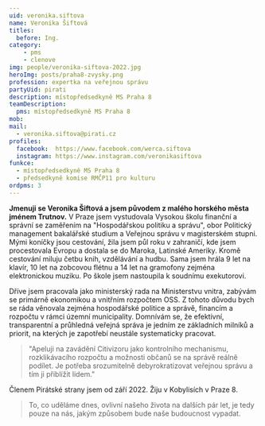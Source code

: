 ```yaml
---
uid: veronika.siftova
name: Veronika Šiftová
titles:
  before: Ing.
category:
    - pms
    - clenove
img: people/veronika-siftova-2022.jpg
heroImg: posts/praha8-zvysky.png
profession: expertka na veřejnou správu
partyUid: pirati
description: místopředsedkyně MS Praha 8
teamDescription:
  pms: místopředsedkyně MS Praha 8
mob:
mail:
  - veronika.siftova@pirati.cz
profiles:
  facebook:  https://www.facebook.com/werca.siftova
  instagram: https://www.instagram.com/veronikasiftova
funkce:
  - místopředsedkyně MS Praha 8
  - předsedkyně komise RMČP11 pro kulturu
ordpms: 3
---
```


**Jmenuji se Veronika Šiftová a jsem původem z malého horského města jménem Trutnov.** V Praze jsem vystudovala Vysokou školu finanční a správní se zaměřením na "Hospodářskou politiku a správu", obor Politický management bakalářské studium a Veřejnou správu v magisterském stupni. Mými koníčky jsou cestování, žila jsem půl roku v zahraničí, kde jsem procestovala Evropu a dostala se do Maroka, Latinské Ameriky. Kromě cestování miluju četbu knih, vzdělávání a hudbu. Sama jsem hrála 9 let na klavír, 10 let na zobcovou flétnu a 14 let na gramofony zejména elektronickou muziku. Po škole jsem nastoupila k soudnímu exekutorovi.

Dříve jsem pracovala jako ministerský rada na Ministerstvu vnitra, zabývám se primárně ekonomikou a vnitřním rozpočtem OSS. Z tohoto důvodu bych se ráda věnovala zejména hospodářské politice a správě, financím a rozpočtu v rámci územní municipality. Domnívám se, že efektivní, transparentní a průhledná veřejná správa je jedním ze základních milníků a priorit, na kterých je zapotřebí neustále systematicky pracovat.

>"Apeluji na zavádění Citivizoru jako kontrolního mechanismu, rozklikávacího rozpočtu a možnosti občanů se na správě reálně podílet. Je potřeba srozumitelně debyrokratizovat veřejnou správu a tím ji přiblížit lidem."

Členem Pirátské strany jsem od září 2022. Žiju v Kobylisích v Praze 8.

>To, co uděláme dnes, ovlivní našeho života na dalších pár let, je tedy pouze na nás, jakým způsobem bude naše budoucnost vypadat.

